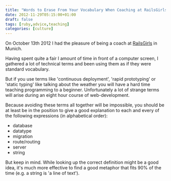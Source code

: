 ```yaml
---
title: "Words to Erase From Your Vocabulary When Coaching at RailsGirls"
date: 2012-11-29T05:15:00+01:00
draft: false
tags: [ruby,advice,teaching]
categories: [culture]
---
```


On October 13th 2012 I had the pleasure of being a coach at [RailsGirls](http://railsgirls.com/) in Munich.

Having spent quite a fair I amount of time in front of a computer screen, I gathered a lot of technical terms and been using them as if they were standard vocabulary.

But if you use terms like 'continuous deployment', 'rapid prototyping' or 'static typing' like talking about the weather you will have a hard time teaching programming to a beginner. Unfortunately a lot of strange terms will arise during an eight hour course of web-development.

Because avoiding these terms all together will be impossible, you should be at least be in the position to give a good explanation to each and every of the following expressions (in alphabetical order):

- database
- datatype
- migration
- route/routing
- server
- string

But keep in mind. While looking up the correct definition might be a good idea, it's much more effective to find a good metaphor that fits 90% of the time (e.g. a string is 'a line of text').
